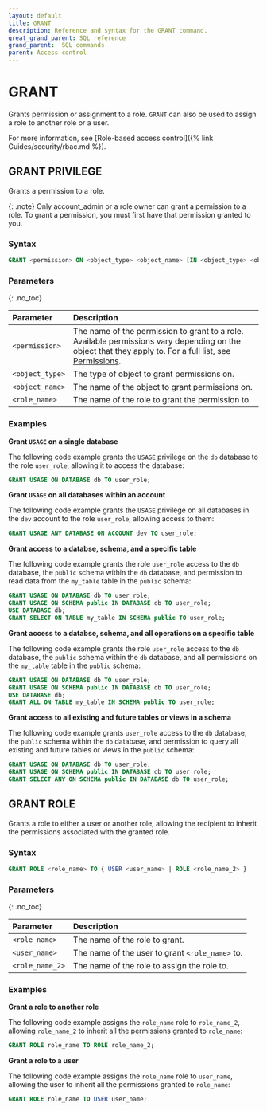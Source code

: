 ```yaml
---
layout: default
title: GRANT
description: Reference and syntax for the GRANT command.
great_grand_parent: SQL reference
grand_parent:  SQL commands
parent: Access control
---
```


# GRANT
Grants permission or assignment to a role. `GRANT` can also be used to assign a role to another role or a user. 

For more information, see [Role-based access control]({% link Guides/security/rbac.md %}).

## GRANT PRIVILEGE

Grants a permission to a role.

{: .note}
Only account_admin or a role owner can grant a permission to a role. To grant a permission, you must first have that permission granted to you.

### Syntax

```sql
GRANT <permission> ON <object_type> <object_name> [IN <object_type> <object_name>] TO <role_name>
```

### Parameters 
{: .no_toc} 

| Parameter  | Description |
| :--------- | :---------- |
| `<permission>` | The name of the permission to grant to a role. Available permissions vary depending on the object that they apply to. For a full list, see [Permissions](../../../Guides/security/rbac.md#permissions). |
| `<object_type>` | The type of object to grant permissions on. |
| `<object_name>` | The name of the object to grant permissions on. |
| `<role_name>` | The name of the role to grant the permission to. |

### Examples

**Grant `USAGE` on a single database**

The following code example grants the `USAGE` privilege on the `db` database to the role `user_role`, allowing it to access the database:

```sql
GRANT USAGE ON DATABASE db TO user_role;
```

**Grant `USAGE` on all databases within an account**

The following code example grants the `USAGE` privilege on all databases in the `dev` account to the role `user_role`, allowing access to them:

```sql
GRANT USAGE ANY DATABASE ON ACCOUNT dev TO user_role;
```

**Grant access to a databse, schema, and a specific table**

The following code example grants the role `user_role` access to the `db` database, the `public` schema within the `db` database, and permission to read data from the `my_table` table in the `public` schema:

```sql
GRANT USAGE ON DATABASE db TO user_role;
GRANT USAGE ON SCHEMA public IN DATABASE db TO user_role;
USE DATABASE db;
GRANT SELECT ON TABLE my_table IN SCHEMA public TO user_role;
```

**Grant access to a databse, schema, and all operations on a specific table**

The following code example grants the role `user_role` access to the `db` database, the `public` schema within the `db` database, and all permissions on the `my_table` table in the `public` schema:

```sql
GRANT USAGE ON DATABASE db TO user_role;
GRANT USAGE ON SCHEMA public IN DATABASE db TO user_role;
USE DATABASE db;
GRANT ALL ON TABLE my_table IN SCHEMA public TO user_role;
```

**Grant access to all existing and future tables or views in a schema**

The following code example grants `user_role` access to the `db` database, the `public` schema within the `db` database, and permission to query all existing and future tables or views in the `public` schema:

```sql
GRANT USAGE ON DATABASE db TO user_role;
GRANT USAGE ON SCHEMA public IN DATABASE db TO user_role;
GRANT SELECT ANY ON SCHEMA public IN DATABASE db TO user_role;
```

## GRANT ROLE

Grants a role to either a user or another role, allowing the recipient to inherit the permissions associated with the granted role.

### Syntax

```sql
GRANT ROLE <role_name> TO { USER <user_name> | ROLE <role_name_2> }
```

### Parameters 
{: .no_toc} 

| Parameter  | Description |
| :--------- | :---------- |
| `<role_name>` | The name of the role to grant. |
| `<user_name>` | The name of the user to grant `<role_name>` to. |
| `<role_name_2>` | The name of the role to assign the role to. |

### Examples

**Grant a role to another role**

The following code example assigns the `role_name` role to `role_name_2`, allowing `role_name_2` to inherit all the permissions granted to `role_name`:

```sql
GRANT ROLE role_name TO ROLE role_name_2;
```

**Grant a role to a user**

The following code example assigns the `role_name` role to `user_name`, allowing the user to inherit all the permissions granted to `role_name`:

```sql
GRANT ROLE role_name TO USER user_name;
```